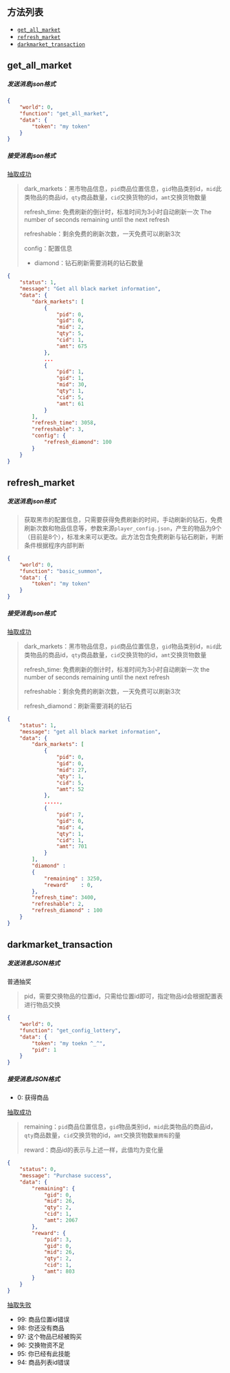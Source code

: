 ## 方法列表

* [`get_all_market`](##get_all_market)
* [`refresh_market`](##refresh_market)
* [`darkmarket_transaction`](##darkmarket_transaction)

## get_all_market

##### 发送消息json格式


```json
{
	"world": 0,
	"function": "get_all_market",
	"data": {
		"token": "my token"
	}
}
```

##### 接受消息json格式

[抽取成功]()

> dark_markets：黑市物品信息，`pid`商品位置信息，`gid`物品类别id，`mid`此类物品的商品id，`qty`商品数量，`cid`交换货物的id，`amt`交换货物数量
>
> refresh_time: 免费刷新的倒计时，标准时间为3小时自动刷新一次 The number of seconds remaining until the next refresh
>
> refreshable：剩余免费的刷新次数，一天免费可以刷新3次
>
> config：配置信息
>
> - diamond：钻石刷新需要消耗的钻石数量

```json
{
	"status": 1,
	"message": "Get all black market information",
	"data": {
		"dark_markets": [
			{
				"pid": 0,
				"gid": 0,
				"mid": 2,
				"qty": 5,
				"cid": 1,
				"amt": 675
			},
            ...
			{
				"pid": 1,
				"gid": 1,
				"mid": 30,
				"qty": 1,
				"cid": 5,
				"amt": 61
			}
		],
		"refresh_time": 3058,
		"refreshable": 3,
		"config": {
			"refresh_diamond": 100
		}
	}
}
```



## refresh_market

##### 发送消息json格式

> 获取黑市的配置信息，只需要获得免费刷新的时间，手动刷新的钻石，免费刷新次数和物品信息等，参数来源`player_config.json`，产生的物品为9个（目前是8个），标准未来可以更改。此方法包含免费刷新与钻石刷新，判断条件根据程序内部判断

```json
{
	"world": 0,
	"function": "basic_summon",
	"data": {
		"token": "my token"
	}
}
```

##### 接受消息json格式

[抽取成功]()

> dark_markets：黑市物品信息，`pid`商品位置信息，`gid`物品类别id，`mid`此类物品的商品id，`qty`商品数量，`cid`交换货物的id，`amt`交换货物数量
>
> refresh_time: 免费刷新的倒计时，标准时间为3小时自动刷新一次 the number of seconds remaining until the next refresh
>
> refreshable：剩余免费的刷新次数，一天免费可以刷新3次
>
> refresh_diamond：刷新需要消耗的钻石

```json
{
	"status": 1,
	"message": "get all black market information",
	"data": {
		"dark_markets": [
			{
				"pid": 0,
				"gid": 0,
				"mid": 27,
				"qty": 1,
				"cid": 5,
				"amt": 52
			},
			.....,
			{
				"pid": 7,
				"gid": 0,
				"mid": 4,
				"qty": 1,
				"cid": 1,
				"amt": 701
			}
		],
		"diamond" :
		{
			"remaining" : 3250,
			"reward"    : 0,
		},
		"refresh_time": 3400,
		"refreshable": 2,
		"refresh_diamond" : 100
	}
}
```



## darkmarket_transaction

##### 发送消息JSON格式

普通抽奖

> pid，需要交换物品的位置id，只需给位置id即可，指定物品id会根据配置表进行物品交换

```json
{
	"world": 0, 
	"function": "get_config_lottery",
	"data": {
		"token": "my toekn ^_^",
		"pid": 1
	}
}
```

##### 接受消息JSON格式

* 0: 获得商品

[抽取成功]()

> remaining：`pid`商品位置信息，`gid`物品类别id，`mid`此类物品的商品id，`qty`商品数量，`cid`交换货物的id，`amt`交换货物数`量拥有`的量
>
> reward：商品id的表示与上述一样，此值均为变化量

```json
{
	"status": 0,
	"message": "Purchase success",
	"data": {
		"remaining": {
			"gid": 0,
			"mid": 26,
			"qty": 2,
			"cid": 1,
			"amt": 2067
		},
		"reward": {
			"pid": 3,
			"gid": 0,
			"mid": 26,
			"qty": 2,
			"cid": 1,
			"amt": 803
		}
	}
}
```

[抽取失败]()

* 99: 商品位置id错误
* 98: 你还没有商品
* 97: 这个物品已经被购买
* 96: 交换物资不足
* 95: 你已经有此技能
* 94: 商品列表id错误


